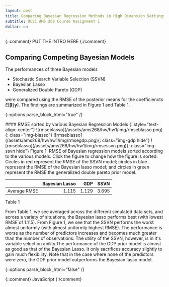 ```yaml
---
layout: post
title: Comparing Bayesian Regression Methods in High Dimension Settings
subtitle: UCSC AMS 268 Course Assignment 1
dollar: on
---
```


{::comment}
PUT THE INTRO HERE
{:/comment}

## Comparing Competing Bayesian Models

The performances of three Bayesian models

- Stochastic Search Variable Selection (SSVN)
- Bayesian Lasso
- Generalized Double Pareto (GDP)

were compared using the RMSE of the posterior means for the coefficiencts $E[\pmb\beta\|\mathbf y]$. The findings are summarized in Figure 1 and Table 1. 

{::options parse_block_html="true" /}
<div id="rmse-fig">
#### RMSE sorted by various Bayesian Regression Models
{: style="text-align: center"}
![rmseblasso](/assets/ams268/hw/hw1/img/rmseblasso.png){: class="img-blasso"}
![rmseblasso](/assets/ams268/hw/hw1/img/rmsegdp.png){: class="img-gdp hide"}
![rmseblasso](/assets/ams268/hw/hw1/img/rmsessvn.png){: class="img-ssvn hide"}
<span class="caption text-muted"> 
  Figure 1: RMSE of Bayesian regression models sorted according to the various
  models. Click the figure to change how the figure is sorted. Circles in red
  represent the RMSE of the SSVN model; circles in blue represent the RMSE of the
  Bayesian lasso model; and circles in green represent the RMSE the generalized
  double pareto prior model. 
</span>
</div>

<div id="rmse-tab">

|             |Bayesian Lasso|  GDP| SSVN|
|:-----------:|-------------:|----:|----:|
|Average RMSE |         1.115|1.129|3.695|

<span class="caption text-muted"> Table 1 </span>
</div>

From Table 1, we see averaged across the different simulated data sets, and across a variety of situations, the Bayesian lasso performs best (with lowest RMSE of 1.115). From Figure 1, we see that the SSVN performs the worst almost uniformly (with almost uniformly highest RMSE). The performance is worse as the number of predictors increases and becomes much greater than the number of observations. The utility of the SSVN, however, is in it's variable selection ability.The performance of the GDP prior model is almost as good as that of the Bayesian Lasso. It only sacrifices accuracy slightly to gain much flexibility. Note that in the case where none of the predictors were zero, the GDP prior model outperforms the Bayesian lasso model.

{::options parse_block_html="false" /}



{::comment} JavaScript {:/comment}
<script> 
$(document).ready(function(){
  $(".img-blasso").click(function(){$(this).addClass("hide"); $(".img-gdp").removeClass("hide");});
  $(".img-gdp").click(function(){$(this).addClass("hide"); $(".img-ssvn").removeClass("hide");});
  $(".img-ssvn").click(function(){$(this).addClass("hide"); $(".img-blasso").removeClass("hide");});
});
</script>
